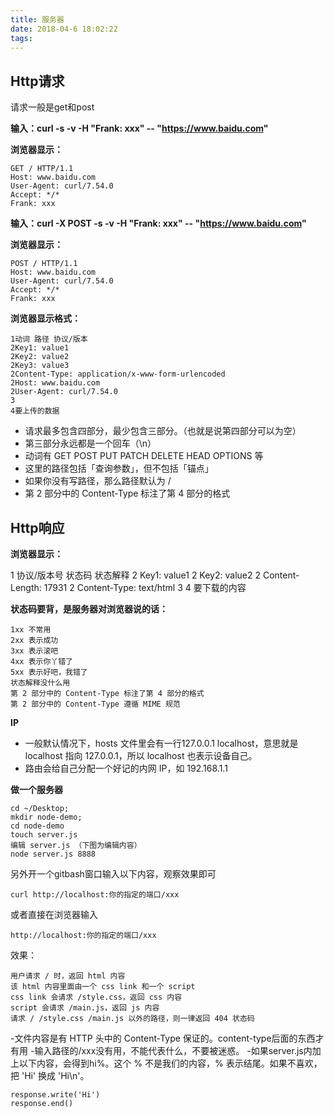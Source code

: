 ```yaml
---
title: 服务器
date: 2018-04-6 18:02:22
tags:
---
```

## Http请求
请求一般是get和post

**输入：curl -s -v -H "Frank: xxx" -- "https://www.baidu.com"**

**浏览器显示：**
```
GET / HTTP/1.1
Host: www.baidu.com
User-Agent: curl/7.54.0
Accept: */*
Frank: xxx
```

**输入：curl -X POST -s -v -H "Frank: xxx" -- "https://www.baidu.com"**

**浏览器显示：**
```
POST / HTTP/1.1
Host: www.baidu.com
User-Agent: curl/7.54.0
Accept: */*
Frank: xxx
```

**浏览器显示格式：**
```
1动词 路径 协议/版本
2Key1: value1
2Key2: value2
2Key3: value3
2Content-Type: application/x-www-form-urlencoded
2Host: www.baidu.com
2User-Agent: curl/7.54.0
3
4要上传的数据
```

- 请求最多包含四部分，最少包含三部分。（也就是说第四部分可以为空）
- 第三部分永远都是一个回车（\n）
- 动词有 GET  POST  PUT  PATCH  DELETE  HEAD  OPTIONS 等
- 这里的路径包括「查询参数」，但不包括「锚点」
- 如果你没有写路径，那么路径默认为 /
- 第 2 部分中的 Content-Type 标注了第 4 部分的格式


## Http响应
**浏览器显示：**

1 协议/版本号 状态码 状态解释
2 Key1: value1
2 Key2: value2
2 Content-Length: 17931
2 Content-Type: text/html
3
4 要下载的内容


**状态码要背，是服务器对浏览器说的话：**
```
1xx 不常用
2xx 表示成功
3xx 表示滚吧
4xx 表示你丫错了
5xx 表示好吧，我错了
状态解释没什么用
第 2 部分中的 Content-Type 标注了第 4 部分的格式
第 2 部分中的 Content-Type 遵循 MIME 规范
```

**IP**
- 一般默认情况下，hosts 文件里会有一行127.0.0.1 localhost，意思就是 localhost 指向 127.0.0.1，所以 localhost 也表示设备自己。
- 路由会给自己分配一个好记的内网 IP，如 192.168.1.1


**做一个服务器**
```
cd ~/Desktop; 
mkdir node-demo; 
cd node-demo
touch server.js
编辑 server.js （下图为编辑内容）
node server.js 8888
```
另外开一个gitbash窗口输入以下内容，观察效果即可
```
curl http://localhost:你的指定的端口/xxx 
```
或者直接在浏览器输入
```
http://localhost:你的指定的端口/xxx 
```

效果：
```
用户请求 / 时，返回 html 内容
该 html 内容里面由一个 css link 和一个 script
css link 会请求 /style.css，返回 css 内容
script 会请求 /main.js，返回 js 内容
请求 / /style.css /main.js 以外的路径，则一律返回 404 状态码
```

-文件内容是有 HTTP 头中的 Content-Type 保证的。content-type后面的东西才有用
-输入路径的/xxx没有用，不能代表什么，不要被迷惑。
-如果server.js内加上以下内容，会得到hi%。这个 % 不是我们的内容，% 表示结尾。如果不喜欢，把 'Hi' 换成 'Hi\n'。
```
response.write('Hi') 
response.end()   
```
